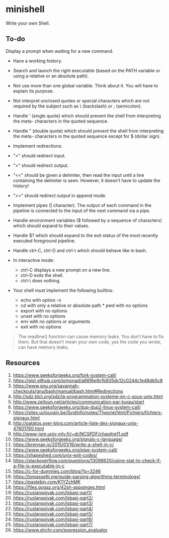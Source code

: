 # minishell
Write your own Shell.

## To-do
Display a prompt when waiting for a new command.
* Have a working history.
* Search and launch the right executable (based on the PATH variable or using a relative or an absolute path).
* Not use more than one global variable. Think about it. You will have to explain its purpose.
* Not interpret unclosed quotes or special characters which are not required by the subject such as \ (backslash) or ; (semicolon).
* Handle ’ (single quote) which should prevent the shell from interpreting the meta- characters in the quoted sequence.
* Handle " (double quote) which should prevent the shell from interpreting the meta- characters in the quoted sequence except for $ (dollar sign).

 * Implement redirections:
  * "<" should redirect input.
  * ">" should redirect output.
  * "<<" should be given a delimiter, then read the input until a line containing the delimiter is seen. However, it doesn’t have to update the history!
  * ">>" should redirect output in append mode.
* Implement pipes (| character). The output of each command in the pipeline is
connected to the input of the next command via a pipe.
* Handle environment variables ($ followed by a sequence of characters) which should expand to their values.
* Handle $? which should expand to the exit status of the most recently executed foreground pipeline.
* Handle ctrl-C, ctrl-D and ctrl-\ which should behave like in bash.

* In interactive mode:
  * ctrl-C displays a new prompt on a new line.
  * ctrl-D exits the shell.
  * ctrl-\ does nothing.

* Your shell must implement the following builtins:
  * echo with option -n
  * cd with only a relative or absolute path   * pwd with no options
  * export with no options
  * unset with no options
  * env with no options or arguments
  * exit with no options

> The readline() function can cause memory leaks. You don’t have to fix them. But that doesn’t mean your own code, yes the code you wrote, can have memory leaks.

## Resources
1.   https://www.geeksforgeeks.org/fork-system-call/
2.   https://gist.github.com/iomonad/a66f6e9cfb935dc12c0244c1e48db5c8
3.   https://www.gnu.org/savannah-checkouts/gnu/bash/manual/bash.html#Redirections
4.   http://sdz.tdct.org/sdz/la-programmation-systeme-en-c-sous-unix.html
5.   http://www.zeitoun.net/articles/communication-par-tuyau/start
6.   https://www.geeksforgeeks.org/dup-dup2-linux-system-call/
7.   https://sites.uclouvain.be/SystInfo/notes/Theorie/html/Fichiers/fichiers-signaux.html
8.   http://patatos.over-blog.com/article-liste-des-signaux-unix-47601760.html
9.   http://www-igm.univ-mlv.fr/~dr/NCSPDF/chapitre11.pdf
10.  https://www.geeksforgeeks.org/signals-c-language/
11.  https://brennan.io/2015/01/16/write-a-shell-in-c/
12.  https://www.geeksforgeeks.org/pipe-system-call/
13.  https://shapeshed.com/unix-exit-codes/
14.  https://stackoverflow.com/questions/13098620/using-stat-to-check-if-a-file-is-executable-in-c
15.  https://c-for-dummies.com/blog/?p=3246
16.  https://tomassetti.me/guide-parsing-algorithms-terminology/
17.  https://pastebin.com/K1YZchMK
18.  https://files.gogaz.org/42sh-appsinges.html
19.  https://ruslanspivak.com/lsbasi-part1/
20.  https://ruslanspivak.com/lsbasi-part2/
21.  https://ruslanspivak.com/lsbasi-part3/
22.  https://ruslanspivak.com/lsbasi-part4/
23.  https://ruslanspivak.com/lsbasi-part5/
24.  https://ruslanspivak.com/lsbasi-part6/
25.  https://ruslanspivak.com/lsbasi-part7/
26.  https://www.strchr.com/expression_evaluator
